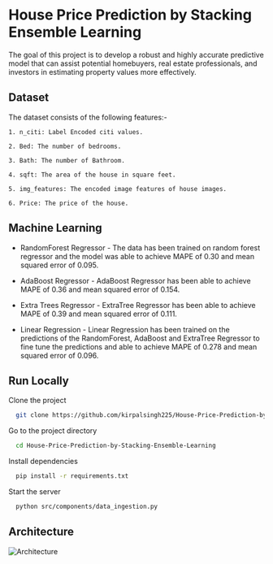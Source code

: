 # House Price Prediction by Stacking Ensemble Learning
 The goal of this project is to develop a robust and highly accurate predictive model that can assist potential homebuyers, real estate professionals, and investors in estimating property values more effectively.

## Dataset

The dataset consists of the following features:-

    1. n_citi: Label Encoded citi values.

    2. Bed: The number of bedrooms.

    3. Bath: The number of Bathroom.

    4. sqft: The area of the house in square feet.

    5. img_features: The encoded image features of house images.

    6. Price: The price of the house.

## Machine Learning

- RandomForest Regressor - The data has been trained on random forest regressor and the model was able to achieve MAPE of 0.30 and mean squared error of 0.095.

- AdaBoost Regressor - AdaBoost Regressor has been able to achieve MAPE of 0.36 and mean squared error of 0.154.

- Extra Trees Regressor - ExtraTree Regressor has been able to achieve MAPE of 0.39 and mean squared error of 0.111.

- Linear Regression - Linear Regression has been trained on the predictions of the RandomForest, AdaBoost and ExtraTree Regressor to fine tune the predictions and able to achieve MAPE of 0.278 and mean squared error of 0.096.

## Run Locally

Clone the project

```bash
  git clone https://github.com/kirpalsingh225/House-Price-Prediction-by-Stacking-Ensemble-Learning
```

Go to the project directory

```bash
  cd House-Price-Prediction-by-Stacking-Ensemble-Learning
```

Install dependencies

```bash
  pip install -r requirements.txt
```

Start the server

```bash
  python src/components/data_ingestion.py
```

## Architecture
![Architecture](https://github.com/kirpalsingh225/House-Price-Prediction-by-Stacking-Ensemble-Learning/assets/122300834/d0b32611-68c7-4830-abfc-1519dab41eee)

